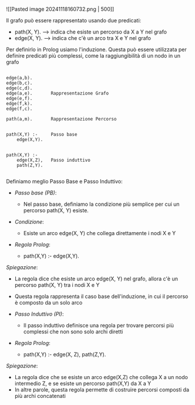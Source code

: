
![[Pasted image 20241118160732.png | 500]]

Il grafo può essere rappresentato usando due predicati:
- path(X, Y). --> indica che esiste un percorso da X a Y nel grafo
- edge(X, Y). --> indica che c'è un arco tra X e Y nel grafo

Per definirlo in Prolog usiamo l'induzione. Questa può essere utilizzata per definire predicati più complessi, come la raggiungibilità di un nodo in un grafo

```

edge(a,b).
edge(b,c).
edge(c,d).
edge(a,e).       Rappresentazione Grafo
edge(e,f).
edge(f,k).
edge(f,c).

path(a,m).       Rappresentazione Percorso


path(X,Y) :-     Passo base
	edge(X,Y).


path(X,Y) :-
	edge(X,Z),   Passo induttivo
	path(Z,Y).


```


Definiamo meglio Passo Base e Passo Induttivo:
- *Passo base (PB)*:
	- Nel passo base, definiamo la condizione più semplice per cui un percorso path(X, Y) esiste.

- *Condizione*:
	- Esiste un arco edge(X, Y) che collega direttamente i nodi X e Y

- *Regola Prolog*:
	- path(X,Y) :- edge(X,Y).

*Spiegazione*:
- La regola dice che esiste un arco edge(X, Y) nel grafo, allora c'è un percorso path(X, Y) tra i nodi X e Y
- Questa regola rappresenta il caso base dell'induzione, in cui il percorso è composto da un solo arco


- *Passo Induttivo (PI)*:
	- Il passo induttivo definisce una regola per trovare percorsi più complessi che non sono solo archi diretti

- *Regola Prolog*:
	- path(X,Y) :- edge(X, Z), path(Z,Y).

*Spiegazione*:
- La regola dice che se esiste un arco edge(X,Z) che collega X a un nodo intermedio Z, e se esiste un percorso path(X,Y) da X a Y
- In altre parole, questa regola permette di costruire percorsi composti da più archi concatenati

